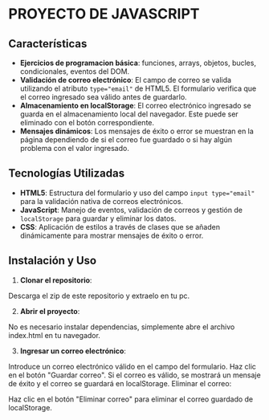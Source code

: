 # PROYECTO DE JAVASCRIPT


## Características

- **Ejercicios de programacion básica**: funciones, arrays, objetos, bucles, condicionales, eventos del DOM.
- **Validación de correo electrónico**: El campo de correo se valida utilizando el atributo `type="email"` de HTML5. El formulario verifica que el correo ingresado sea válido antes de guardarlo.
- **Almacenamiento en localStorage**: El correo electrónico ingresado se guarda en el almacenamiento local del navegador. Este puede ser eliminado con el botón correspondiente.
- **Mensajes dinámicos**: Los mensajes de éxito o error se muestran en la página dependiendo de si el correo fue guardado o si hay algún problema con el valor ingresado.

## Tecnologías Utilizadas

- **HTML5**: Estructura del formulario y uso del campo `input type="email"` para la validación nativa de correos electrónicos.
- **JavaScript**: Manejo de eventos, validación de correos y gestión de `localStorage` para guardar y eliminar los datos.
- **CSS**: Aplicación de estilos a través de clases que se añaden dinámicamente para mostrar mensajes de éxito o error.

## Instalación y Uso

1. **Clonar el repositorio**:

Descarga el zip de este repositorio y extraelo en tu pc.

2. **Abrir el proyecto**:

No es necesario instalar dependencias, simplemente abre el archivo index.html en tu navegador.

3. **Ingresar un correo electrónico**:

Introduce un correo electrónico válido en el campo del formulario.
Haz clic en el botón "Guardar correo".
Si el correo es válido, se mostrará un mensaje de éxito y el correo se guardará en localStorage.
Eliminar el correo:

Haz clic en el botón "Eliminar correo" para eliminar el correo guardado de localStorage.
